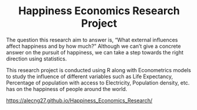 
<p align="center">
  <h1 align="center">Happiness Economics Research Project</h1>
  </p>

The question this research aim to answer is, “What external influences affect happiness and by how much?” Although we can’t give a concrete answer on the pursuit of happiness, we can take a step towards the right direction using statistics.

This research project is conducted using R along with Econometrics models to study the influence of different variables such as Life Expectancy, Percentage of population with access to Electricity, Population density, etc. has on the happiness of people around the world. 

https://alecng27.github.io/Happiness_Economics_Research/



